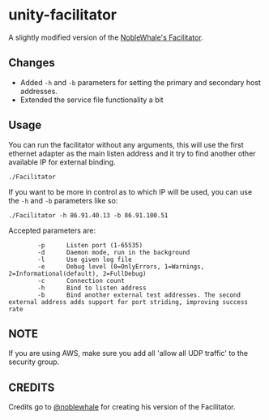 # unity-facilitator
A slightly modified version of the [NobleWhale's Facilitator](https://github.com/noblewhale/RakNetZebStyle/blob/master/Samples/Facilitator/).

Changes
--
- Added `-h` and `-b` parameters for setting the primary and secondary host addresses.
- Extended the service file functionality a bit

Usage
-- 

You can run the facilitator without any arguments, this will use the first ethernet adapter as the main listen address and it try to find another other available IP for external binding.
```
./Facilitator
```

If you want to be more in control as to which IP will be used, you can use the `-h` and `-b` parameters like so:

```
./Facilitator -h 86.91.40.13 -b 86.91.100.51
```

Accepted parameters are:
```
        -p      Listen port (1-65535)
        -d      Daemon mode, run in the background
        -l      Use given log file
        -e      Debug level (0=OnlyErrors, 1=Warnings, 2=Informational(default), 2=FullDebug)
        -c      Connection count
        -h      Bind to listen address
        -b      Bind another external test addresses. The second external address adds support for port striding, improving success rate
```

NOTE
--
If you are using AWS, make sure you add all 'allow all UDP traffic' to the security group.

CREDITS
--
Credits go to [@noblewhale](https://github.com/noblewhale) for creating his version of the Facilitator. 
